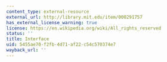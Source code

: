 ```yaml
---
content_type: external-resource
external_url: http://library.mit.edu/item/000291757
has_external_license_warning: true
license: https://en.wikipedia.org/wiki/All_rights_reserved
status: ''
title: Interface
uid: 5455ae70-f2fb-4d71-af22-c54c570374e7
wayback_url: ''
---
```


